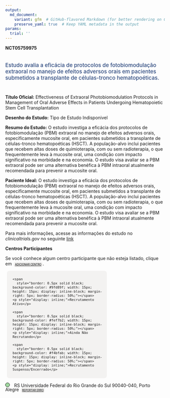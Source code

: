 ```yaml
---
output: 
  md_document:
    variant: gfm  # GitHub-flavored Markdown (for better rendering on GitHub)
    preserve_yaml: true  # Keep YAML metadata in the output
params:
  trial: ''
---
```


**NCT05759975**

<div style="padding: 5px 5px 5px 0px; font-size: 1.20em; font-weight: 500; color: #2E4A7F; text-align: left; margin-bottom: 20px">

Estudo avalia a eficácia de protocolos de fotobiomodulação extraoral no
manejo de efeitos adversos orais em pacientes submetidos a transplante
de células-tronco hematopoéticas.

</div>

**Título Oficial:** Effectiveness of Extraoral Photobiomodulation
Protocols in Management of Oral Adverse Effects in Patients Undergoing
Hematopoietic Stem Cell Transplantation

**Desenho do Estudo:** Tipo de Estudo Indisponivel

**Resumo do Estudo:** O estudo investiga a eficácia dos protocolos de
fotobiomodulação (PBM) extraoral no manejo de efeitos adversos orais,
especificamente mucosite oral, em pacientes submetidos a transplante de
células-tronco hematopoéticas (HSCT). A população-alvo inclui pacientes
que recebem altas doses de quimioterapia, com ou sem radioterapia, o que
frequentemente leva à mucosite oral, uma condição com impacto
significativo na morbidade e na economia. O estudo visa avaliar se a PBM
extraoral pode ser uma alternativa benéfica à PBM intraoral atualmente
recomendada para prevenir a mucosite oral.

**Paciente Ideal:** O estudo investiga a eficácia dos protocolos de
fotobiomodulação (PBM) extraoral no manejo de efeitos adversos orais,
especificamente mucosite oral, em pacientes submetidos a transplante de
células-tronco hematopoéticas (HSCT). A população-alvo inclui pacientes
que recebem altas doses de quimioterapia, com ou sem radioterapia, o que
frequentemente leva à mucosite oral, uma condição com impacto
significativo na morbidade e na economia. O estudo visa avaliar se a PBM
extraoral pode ser uma alternativa benéfica à PBM intraoral atualmente
recomendada para prevenir a mucosite oral.

Para mais informações, acesse as informações do estudo no
*clinicaltrials.gov* no seguinte
[link](https://clinicaltrials.gov/ct2/show/NCT05759975)

**Centros Participantes**

Se você conhece algum centro participante que não esteja listado, clique
em
<span style="color: #2E4A7F; margin-left: 2px; padding: 4px; background-color: #f3f2f1; border-radius: 8px; font-weight: 500; font-size: 0.6em"><a
href="https://flazar.shinyapps.io/formsapp?study_nct_id=NCT05759975&amp;location_id=N%2FA&amp;location_full_name=N%2FA&amp;form_type=Adicionar%20Centro"
target="_blank">ADICIONAR CENTRO</a></span>.

<div style="margin-bottom: 8px; margin-left: 5px; padding: 8px; max-width: 300px; background-color: #f3f2f1; border-radius: 8px; font-size: 0.9em">

<div style="margin-left: 10px;">

    <span 
      style="border: 0.5px solid black; background-color: #9fd89f; width: 15px; height: 15px; display: inline-block; margin-right: 5px; border-radius: 50%;"></span>
    <p style="display: inline;">Recrutamento Ativo</p>

</div>

<div style="margin-left: 10px;">

    <span 
      style="border: 0.5px solid black; background-color: #fef7b2; width: 15px; height: 15px; display: inline-block; margin-right: 5px; border-radius: 50%;"></span>
    <p style="display: inline;">Ainda Não Recrutando</p>

</div>

<div style="margin-left: 10px;">

    <span 
      style="border: 0.5px solid black; background-color: #f4bfab; width: 15px; height: 15px; display: inline-block; margin-right: 5px; border-radius: 50%;"></span>
    <p style="display: inline;">Recrutamento Suspenso/Encerrado</p>

</div>

</div>

<div style="line-height: 0.9em">

<span style="border: 0.5px solid black; display: inline-block; width: 12px; height: 12px; border-radius: 50%; margin-right: 10px; padding-bottom: 0px; background-color: #9fd89f;"></span>
RS Universidade Federal do Rio Grande do Sul 90040-040, Porto Alegre
<span style="color: #2E4A7F; margin-left: 2px; padding: 4px; background-color: #f3f2f1; border-radius: 8px; font-weight: 500; font-size: 0.6em"><a
href="https://flazar.shinyapps.io/formsapp?study_nct_id=NCT05759975&amp;location_id=FEDERALUNIVERSITYOFRIOGRANDEDOSULPORTOALEGRERIOGRANDEDOSUL90035004BRAZIL&amp;location_full_name=Universidade%20Federal%20do%20Rio%20Grande%20do%20Sul%2C%2090040-040%2C%20Porto%20Alegre&amp;form_type=Reportar%20Erro"
target="_blank">REPORTAR ERRO</a></span>

</div>
